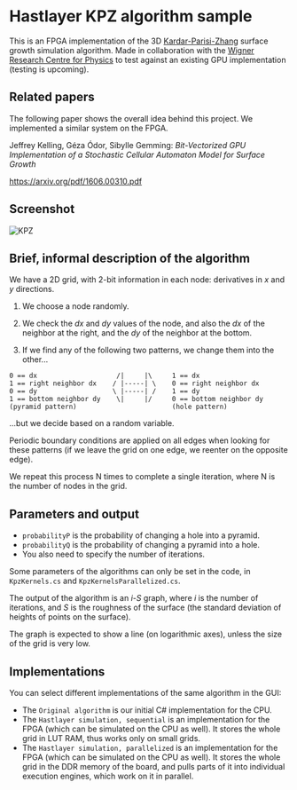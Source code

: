 # Hastlayer KPZ algorithm sample

This is an FPGA implementation of the 3D [Kardar-Parisi-Zhang](https://en.wikipedia.org/wiki/Kardar%E2%80%93Parisi%E2%80%93Zhang_equation) surface growth simulation algorithm. Made in collaboration with the [Wigner Research Centre for Physics](http://wigner.mta.hu/en/) to test against an existing GPU implementation (testing is upcoming).

## Related papers

The following paper shows the overall idea behind this project. We implemented a similar system on the FPGA.

Jeffrey Kelling, Géza Ódor, Sibylle Gemming: *Bit-Vectorized GPU Implementation of a Stochastic Cellular Automaton Model for Surface Growth* 

https://arxiv.org/pdf/1606.00310.pdf

## Screenshot

![KPZ](screenshot.png)

## Brief, informal description of the algorithm

We have a 2D grid, with 2-bit information in each node: derivatives in *x* and *y* directions.

1. We choose a node randomly.

2. We check the *dx* and *dy* values of the node, and also the *dx* of the neighbor at the right, and the *dy* of the neighbor at the bottom.

3. If we find any of the following two patterns, we change them into the other...

```
0 == dx                    /|     |\     1 == dx                 
1 == right neighbor dx    / |-----| \    0 == right neighbor dx  
0 == dy                   \ |-----| /    1 == dy                 
1 == bottom neighbor dy    \|     |/     0 == bottom neighbor dy 
(pyramid pattern)                        (hole pattern)
```

...but we decide based on a random variable. 

Periodic boundary conditions are applied on all edges when looking for these patterns (if we leave the grid on one edge, we reenter on the opposite edge).

We repeat this process N times to complete a single iteration, where N is the number of nodes in the grid.

## Parameters and output

* `probabilityP` is the probability of changing a hole into a pyramid.
* `probabilityQ` is the probability of changing a pyramid into a hole.
* You also need to specify the number of iterations.

Some parameters of the algorithms can only be set in the code, in `KpzKernels.cs` and `KpzKernelsParallelized.cs`.

The output of the algorithm is an *i-S* graph, where *i* is the number of iterations, and *S* is the roughness of the surface (the standard deviation of heights of points on the surface). 

The graph is expected to show a line (on logarithmic axes), unless the size of the grid is very low.

## Implementations 

You can select different implementations of the same algorithm in the GUI:

* The `Original algorithm` is our initial C# implementation for the CPU.
* The `Hastlayer simulation, sequential` is an implementation for the FPGA (which can be simulated on the CPU as well). It stores the whole grid in LUT RAM, thus works only on small grids.
* The `Hastlayer simulation, parallelized` is an implementation for the FPGA (which can be simulated on the CPU as well). It stores the whole grid in the DDR memory of the board, and pulls parts of it into individual execution engines, which work on it in parallel.


